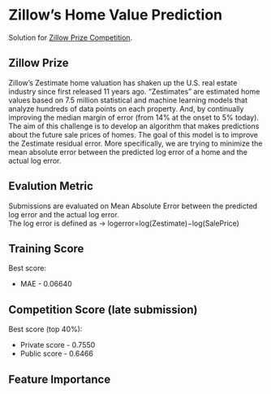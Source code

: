 # Zillow’s Home Value Prediction

Solution for [Zillow Prize Competition](https://www.kaggle.com/c/zillow-prize-1).

## Zillow Prize

Zillow’s Zestimate home valuation has shaken up the U.S. real estate industry since first released 11 years ago. “Zestimates” are estimated home values based on 7.5 million statistical and machine learning models that analyze hundreds of data points on each property. And, by continually improving the median margin of error (from 14% at the onset to 5% today). The aim of this challenge is to develop an algorithm that makes predictions about the future sale prices of homes. The goal of this model is to improve the Zestimate residual error. More specifically, we are trying to minimize the mean absolute error between the predicted log error of a home and the actual log error.

## Evalution Metric

Submissions are evaluated on Mean Absolute Error between the predicted log error and the actual log error. <br>
The log error is defined as -> 
logerror=log(Zestimate)−log(SalePrice)

## Training Score

Best score:
- MAE - 0.06640

## Competition Score (late submission)

Best score (top 40%): 
- Private score - 0.7550
- Public score - 0.6466

## Feature Importance

